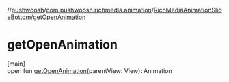 //[pushwoosh](../../../index.md)/[com.pushwoosh.richmedia.animation](../index.md)/[RichMediaAnimationSlideBottom](index.md)/[getOpenAnimation](get-open-animation.md)

# getOpenAnimation

[main]\
open fun [getOpenAnimation](get-open-animation.md)(parentView: View): Animation

